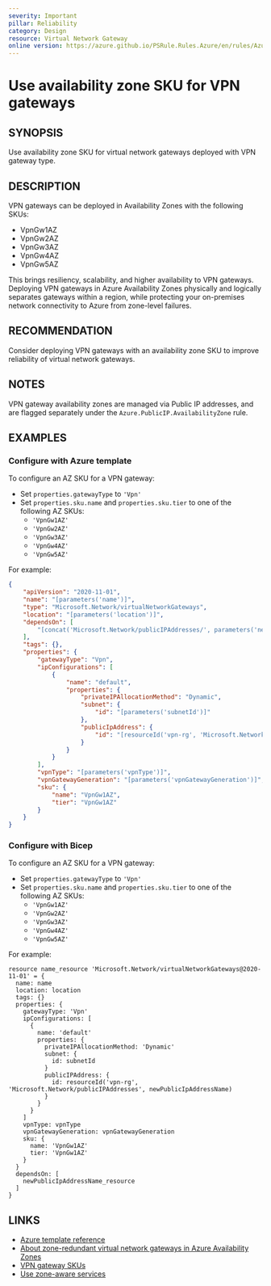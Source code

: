 ```yaml
---
severity: Important
pillar: Reliability
category: Design
resource: Virtual Network Gateway
online version: https://azure.github.io/PSRule.Rules.Azure/en/rules/Azure.VNG.VPNAvailabilityZoneSKU/
---
```


# Use availability zone SKU for VPN gateways

## SYNOPSIS

Use availability zone SKU for virtual network gateways deployed with VPN gateway type.

## DESCRIPTION

VPN gateways can be deployed in Availability Zones with the following SKUs:

- VpnGw1AZ
- VpnGw2AZ
- VpnGw3AZ
- VpnGw4AZ
- VpnGw5AZ

This brings resiliency, scalability, and higher availability to VPN gateways.
Deploying VPN gateways in Azure Availability Zones physically and logically separates gateways within a region, while protecting your on-premises network connectivity to Azure from zone-level failures.

## RECOMMENDATION

Consider deploying VPN gateways with an availability zone SKU to improve reliability of virtual network gateways.

## NOTES

VPN gateway availability zones are managed via Public IP addresses, and are flagged separately under the `Azure.PublicIP.AvailabilityZone` rule.

## EXAMPLES

### Configure with Azure template

To configure an AZ SKU for a VPN gateway:

- Set `properties.gatewayType` to `'Vpn'`
- Set `properties.sku.name` and `properties.sku.tier` to one of the following AZ SKUs:
  - `'VpnGw1AZ'`
  - `'VpnGw2AZ'`
  - `'VpnGw3AZ'`
  - `'VpnGw4AZ'`
  - `'VpnGw5AZ'`

For example:

```json
{
    "apiVersion": "2020-11-01",
    "name": "[parameters('name')]",
    "type": "Microsoft.Network/virtualNetworkGateways",
    "location": "[parameters('location')]",
    "dependsOn": [
        "[concat('Microsoft.Network/publicIPAddresses/', parameters('newPublicIpAddressName'))]"
    ],
    "tags": {},
    "properties": {
        "gatewayType": "Vpn",
        "ipConfigurations": [
            {
                "name": "default",
                "properties": {
                    "privateIPAllocationMethod": "Dynamic",
                    "subnet": {
                        "id": "[parameters('subnetId')]"
                    },
                    "publicIpAddress": {
                        "id": "[resourceId('vpn-rg', 'Microsoft.Network/publicIPAddresses', parameters('newPublicIpAddressName'))]"
                    }
                }
            }
        ],
        "vpnType": "[parameters('vpnType')]",
        "vpnGatewayGeneration": "[parameters('vpnGatewayGeneration')]",
        "sku": {
            "name": "VpnGw1AZ",
            "tier": "VpnGw1AZ"
        }
    }
}
```

### Configure with Bicep

To configure an AZ SKU for a VPN gateway:

- Set `properties.gatewayType` to `'Vpn'`
- Set `properties.sku.name` and `properties.sku.tier` to one of the following AZ SKUs:
  - `'VpnGw1AZ'`
  - `'VpnGw2AZ'`
  - `'VpnGw3AZ'`
  - `'VpnGw4AZ'`
  - `'VpnGw5AZ'`

For example:

```bicep
resource name_resource 'Microsoft.Network/virtualNetworkGateways@2020-11-01' = {
  name: name
  location: location
  tags: {}
  properties: {
    gatewayType: 'Vpn'
    ipConfigurations: [
      {
        name: 'default'
        properties: {
          privateIPAllocationMethod: 'Dynamic'
          subnet: {
            id: subnetId
          }
          publicIPAddress: {
            id: resourceId('vpn-rg', 'Microsoft.Network/publicIPAddresses', newPublicIpAddressName)
          }
        }
      }
    ]
    vpnType: vpnType
    vpnGatewayGeneration: vpnGatewayGeneration
    sku: {
      name: 'VpnGw1AZ'
      tier: 'VpnGw1AZ'
    }
  }
  dependsOn: [
    newPublicIpAddressName_resource
  ]
}
```

## LINKS

- [Azure template reference](https://docs.microsoft.com/azure/templates/microsoft.network/virtualnetworkgateways?tabs=json)
- [About zone-redundant virtual network gateways in Azure Availability Zones](https://docs.microsoft.com/azure/vpn-gateway/about-zone-redundant-vnet-gateways)
- [VPN gateway SKUs](https://docs.microsoft.com/azure/vpn-gateway/vpn-gateway-about-vpngateways#gwsku)
- [Use zone-aware services](https://learn.microsoft.com/azure/architecture/framework/resiliency/design-best-practices#use-zone-aware-services)
